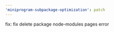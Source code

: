 ```yaml
---
'miniprogram-subpackage-optimization': patch
---
```


fix: fix delete package node-modules pages error
